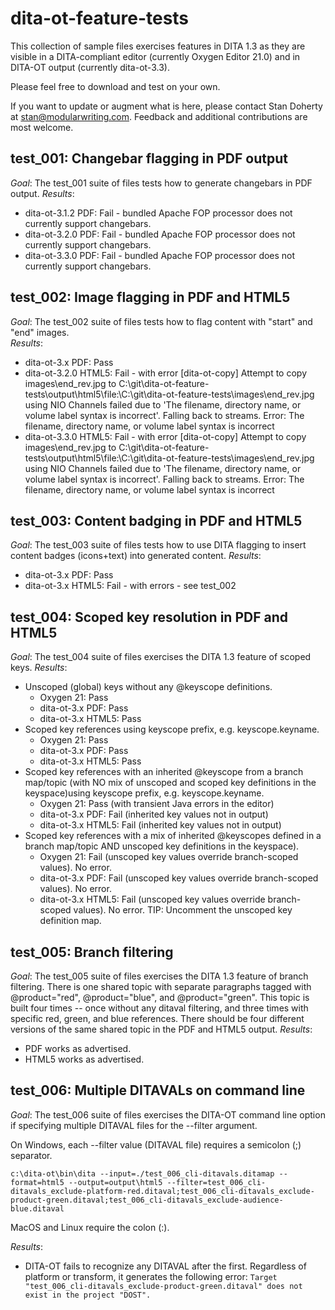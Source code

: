 # dita-ot-feature-tests
This collection of sample files exercises features in DITA 1.3 as they are visible in a DITA-compliant editor (currently Oxygen Editor 21.0) and in DITA-OT output (currently dita-ot-3.3). 

Please feel free to download and test on your own.

If you want to update or augment what is here, please contact Stan Doherty at stan@modularwriting.com. Feedback and additional contributions are most welcome. 

## test_001: Changebar flagging in PDF output
*Goal*: The test_001 suite of files tests how to generate changebars in PDF output. 
*Results*: 
 * dita-ot-3.1.2 PDF: Fail - bundled Apache FOP processor does not currently support changebars.
 * dita-ot-3.2.0 PDF: Fail - bundled Apache FOP processor does not currently support changebars.
 * dita-ot-3.3.0 PDF: Fail - bundled Apache FOP processor does not currently support changebars.

## test_002: Image flagging in PDF and HTML5
*Goal*: The test_002 suite of files tests how to flag content with "start" and "end" images.  
*Results*:
 * dita-ot-3.x PDF: Pass
 * dita-ot-3.2.0 HTML5: Fail - with error
   [dita-ot-copy] Attempt to copy images\end_rev.jpg to 
   C:\git\dita-ot-feature-tests\output\html5\file:\C:\git\dita-ot-feature-tests\images\end_rev.jpg 
   using NIO Channels failed due to 'The filename, directory name, or volume label syntax is incorrect'.
   Falling back to streams.
   Error: The filename, directory name, or volume label syntax is incorrect
 * dita-ot-3.3.0 HTML5: Fail - with error
   [dita-ot-copy] Attempt to copy images\end_rev.jpg to C:\git\dita-ot-feature-tests\output\html5\file:\C:\git\dita-ot-feature-tests\images\end_rev.jpg using NIO Channels failed due to 'The filename, directory name, or volume label syntax is incorrect'.  Falling back to streams.
   Error: The filename, directory name, or volume label syntax is incorrect

## test_003: Content badging in PDF and HTML5
*Goal*: The test_003 suite of files tests how to use DITA flagging to insert content badges (icons+text) into generated content. 
*Results*: 
 * dita-ot-3.x PDF: Pass
 * dita-ot-3.x HTML5: Fail - with errors - see test_002
 

## test_004: Scoped key resolution in PDF and HTML5
*Goal*: The test_004 suite of files exercises the DITA 1.3 feature of scoped keys. 
*Results*: 
 * Unscoped (global) keys without any @keyscope definitions. 
   * Oxygen 21: Pass
   * dita-ot-3.x PDF: Pass
   * dita-ot-3.x HTML5: Pass 
 * Scoped key references using keyscope prefix, e.g. keyscope.keyname. 
   * Oxygen 21: Pass
   * dita-ot-3.x PDF: Pass
   * dita-ot-3.x HTML5: Pass 
 * Scoped key references with an inherited @keyscope from a branch map/topic (with NO mix of unscoped and scoped key definitions in the keyspace)using keyscope prefix, e.g. keyscope.keyname. 
   * Oxygen 21: Pass (with transient Java errors in the editor)
   * dita-ot-3.x PDF: Fail (inherited key values not in output) 
   * dita-ot-3.x HTML5: Fail (inherited key values not in output) 
 * Scoped key references with a mix of inherited @keyscopes defined in a branch map/topic AND unscoped key definitions in the keyspace). 
   * Oxygen 21: Fail (unscoped key values override branch-scoped values). No error.
   * dita-ot-3.x PDF: Fail (unscoped key values override branch-scoped values). No error. 
   * dita-ot-3.x HTML5: Fail (unscoped key values override branch-scoped values). No error. 
   TIP: Uncomment the unscoped key definition map.

## test_005: Branch filtering
*Goal*: The test_005 suite of files exercises the DITA 1.3 feature of branch filtering. There is one shared topic with separate paragraphs tagged with @product="red", @product="blue", and @product="green". This topic is built four times -- once without any ditaval filtering, and three times with specific red, green, and blue <ditavalref> references. There should be four different versions of the same shared topic in the PDF and HTML5 output. 
*Results*:   
 * PDF works as advertised. 
 * HTML5 works as advertised. 
 
## test_006: Multiple DITAVALs on command line
*Goal*: The test_006 suite of files exercises the DITA-OT command line option if specifying multiple DITAVAL files for the --filter argument.

On Windows, each --filter value (DITAVAL file) requires a semicolon (;)  separator. 

```c:\dita-ot\bin\dita --input=./test_006_cli-ditavals.ditamap --format=html5 --output=output\html5 --filter=test_006_cli-ditavals_exclude-platform-red.ditaval;test_006_cli-ditavals_exclude-product-green.ditaval;test_006_cli-ditavals_exclude-audience-blue.ditaval```

MacOS and Linux require the colon (:).

*Results*:   
 * DITA-OT fails to recognize any DITAVAL after the first. Regardless of platform or transform, it generates the following error:
 ```Target "test_006_cli-ditavals_exclude-product-green.ditaval" does not exist in the project "DOST".```


 
